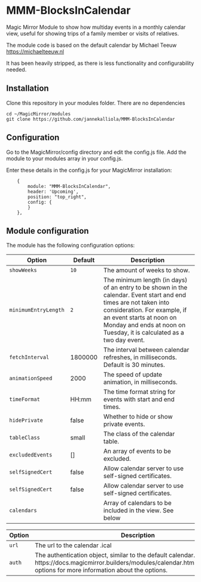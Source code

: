 # MMM-BlocksInCalendar
Magic Mirror Module to show how multiday events in a monthly calendar view, useful for showing trips of a family member or visits of relatives.

The module code is based on the default calendar by Michael Teeuw https://michaelteeuw.nl

It has been heavily stripped, as there is less functionality and configurability needed.

## Installation

Clone this repository in your modules folder. There are no dependencies

    cd ~/MagicMirror/modules 
    git clone https://github.com/jannekalliola/MMM-BlocksInCalendar

## Configuration

Go to the MagicMirror/config directory and edit the config.js file. Add the module to your modules array in your config.js.

Enter these details in the config.js for your MagicMirror installation:

        {
            module: "MMM-BlocksInCalendar",
            header: 'Upcoming',
            position: "top_right",
            config: {
            }
        },

## Module configuration
The module has the following configuration options:

<table>
  <thead>
    <tr>
      <th>Option</th>
	  <th>Default</th>
      <th>Description</th>
    </tr>
  </thead>
  <tbody>
    <tr>
      <td><code>showWeeks</code></td>
	  <td><code>10</code></td>
      <td>The amount of weeks to show.</td>
    </tr>
    <tr>
      <td><code>minimumEntryLength</code></td>
	  <td><code>2</code></td>
      <td>The minimum length (in days) of an entry to be shown in the calendar. Event start and end times are not taken into consideration. For example, if an event starts at noon on Monday and ends at noon on Tuesday, it is calculated as a two day event.</td>
    </tr>
    <tr>
      <td><code>fetchInterval</code></td>
	  <td>1800000</td>
      <td>The interval between calendar refreshes, in milliseconds. Default is 30 minutes.</td>
    </tr>
    <tr>
      <td><code>animationSpeed</code></td>
	  <td>2000</td>
      <td>The speed of update animation, in milliseconds.</td>
    </tr>
    <tr>
      <td><code>timeFormat</code></td>
	  <td>HH:mm</td>
      <td>The time format string for events with start and end times.</td>
    </tr>
    <tr>
      <td><code>hidePrivate</code></td>
	  <td>false</td>
      <td>Whether to hide or show private events.</td>
    </tr>
    <tr>
      <td><code>tableClass</code></td>
	  <td>small</td>
      <td>The class of the calendar table.</td>
    </tr>
    <tr>
      <td><code>excludedEvents</code></td>
	  <td>[]</td>
      <td>An array of events to be excluded.</td>
    </tr>
    <tr>
      <td><code>selfSignedCert</code></td>
	  <td>false</td>
      <td>Allow calendar server to use self-signed certificates.</td>
    </tr>
    <tr>
      <td><code>selfSignedCert</code></td>
	  <td>false</td>
      <td>Allow calendar server to use self-signed certificates.</td>
    </tr>
    <tr>
      <td><code>calendars</code></td>
	  <td></td>
      <td>Array of calendars to be included in the view. See below</td>
    </tr>
  </tbody>
</table>

<table>
  <thead>
    <tr>
      <th>Option</th>
      <th>Description</th>
    </tr>
  </thead>
  <tbody>
    <tr>
      <td><code>url</code></td>
      <td>The url to the calendar .ical</td>
    </tr>
    <tr>
      <td><code>auth</code></td>
      <td>The authentication object, similar to the default calendar. See https://docs.magicmirror.builders/modules/calendar.html#configuration-options for more information about the options.</td>
    </tr>
  </tbody>
</table>
